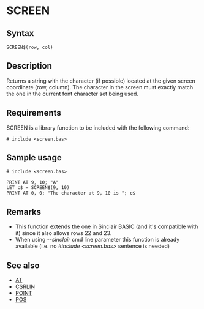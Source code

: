 # SCREEN

## Syntax


```
SCREEN$(row, col)
```

## Description

Returns a string with the character (if possible) located at the given screen coordinate (row, column).
The character in the screen must exactly match the one in the current font character set being used.

## Requirements

SCREEN is a library function to be included with the following command:


```
# include <screen.bas>
```

## Sample usage

```basic
# include <screen.bas>

PRINT AT 9, 10; "A"
LET c$ = SCREEN$(9, 10)
PRINT AT 0, 0; "The character at 9, 10 is "; c$
```

## Remarks

* This function extends the one in Sinclair BASIC (and it's compatible with it) since it also allows rows 22 and 23.
* When using _--sinclair_ cmd line parameter this function is already available (i.e. no _#include <screen.bas>_ sentence is needed)

## See also

* [ AT ](../at.md)
* [ CSRLIN ](csrlin_.md)
* [ POINT ](point.md)
* [ POS](pos.md)
